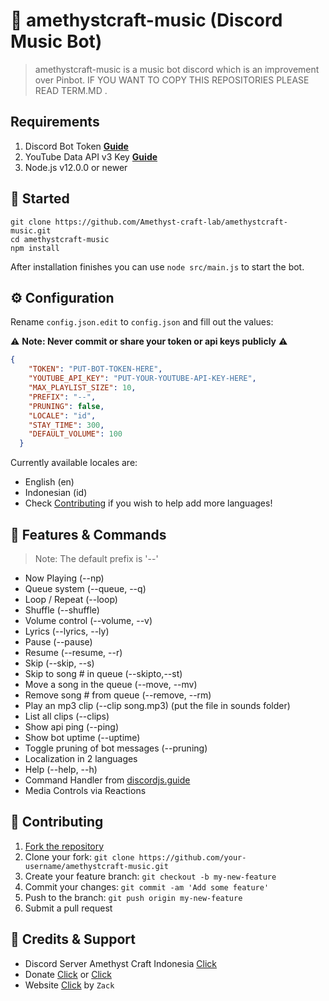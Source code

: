 # 🤖 amethystcraft-music (Discord Music Bot)
> amethystcraft-music is a music bot discord which is an improvement over Pinbot.
> IF YOU WANT TO COPY THIS REPOSITORIES PLEASE READ TERM.MD . 

## Requirements

1. Discord Bot Token **[Guide](https://discordjs.guide/preparations/setting-up-a-bot-application.html#creating-your-bot)**
2. YouTube Data API v3 Key **[Guide](https://developers.google.com/youtube/v3/getting-started)**  
3. Node.js v12.0.0 or newer

## 🚀 Started

```
git clone https://github.com/Amethyst-craft-lab/amethystcraft-music.git
cd amethystcraft-music
npm install
```

After installation finishes you can use `node src/main.js` to start the bot.

## ⚙️ Configuration

Rename `config.json.edit` to `config.json` and fill out the values:

⚠️ **Note: Never commit or share your token or api keys publicly** ⚠️

```json
{
    "TOKEN": "PUT-BOT-TOKEN-HERE",
    "YOUTUBE_API_KEY": "PUT-YOUR-YOUTUBE-API-KEY-HERE",
    "MAX_PLAYLIST_SIZE": 10,
    "PREFIX": "--",
    "PRUNING": false,
    "LOCALE": "id",
    "STAY_TIME": 300,
    "DEFAULT_VOLUME": 100
  }
```

Currently available locales are:
- English (en)
- Indonesian (id)
- Check [Contributing](#-contributing) if you wish to help add more languages!

## 📝 Features & Commands

> Note: The default prefix is '--'

* Now Playing (--np)
* Queue system (--queue, --q)
* Loop / Repeat (--loop)
* Shuffle (--shuffle)
* Volume control (--volume, --v)
* Lyrics (--lyrics, --ly)
* Pause (--pause)
* Resume (--resume, --r)
* Skip (--skip, --s)
* Skip to song # in queue (--skipto,--st)
* Move a song in the queue (--move, --mv)
* Remove song # from queue (--remove, --rm)
* Play an mp3 clip (--clip song.mp3) (put the file in sounds folder)
* List all clips (--clips)
* Show api ping (--ping)
* Show bot uptime (--uptime)
* Toggle pruning of bot messages (--pruning)
* Localization in 2 languages
* Help (--help, --h)
* Command Handler from [discordjs.guide](https://discordjs.guide/)
* Media Controls via Reactions

## 🤝 Contributing

1. [Fork the repository](https://github.com/Amethyst-craft-lab/amethystcraft-music/fork)
2. Clone your fork: `git clone https://github.com/your-username/amethystcraft-music.git`
3. Create your feature branch: `git checkout -b my-new-feature`
4. Commit your changes: `git commit -am 'Add some feature'`
5. Push to the branch: `git push origin my-new-feature`
6. Submit a pull request

## 📝 Credits & Support

* Discord Server Amethyst Craft Indonesia [Click](https://discord.com/invite/FGw4nCbfqB)
* Donate [Click](https://ko-fi.com/ariflitejek) or [Click](https://saweria.co/ipincamp)
* Website [Click](https://pinbot.amethystcraft.fun/pinbot) by `Zack`
